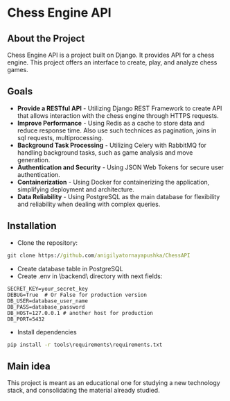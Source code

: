 # Chess Engine API

## About the Project
Chess Engine API is a project built on Django. It provides API for a chess engine. This project offers an interface to create, play, and analyze chess games.

## Goals
- **Provide a RESTful API** - Utilizing Django REST Framework to create API that allows interaction with the chess engine through HTTPS requests.
- **Improve Performance** - Using Redis as a cache to store data and reduce response time. Also use such technices as pagination, joins in sql requests, multiprocessing.
- **Background Task Processing** - Utilizing Celery with RabbitMQ for handling background tasks, such as game analysis and move generation.
- **Authentication and Security** - Using JSON Web Tokens for secure user authentication.
- **Containerization** - Using Docker for containerizing the application, simplifying deployment and architecture.
- **Data Reliability** - Using PostgreSQL as the main database for flexibility and reliability when dealing with complex queries.

## Installation
- Clone the repository:
```cmd
git clone https://github.com/anigilyatornayapushka/ChessAPI
```
- Create database table in PostgreSQL
- Create .env in \backend\ directory with next fields:
```.env
SECRET_KEY=your_secret_key
DEBUG=True  # Or False for production version
DB_USER=database_user_name
DB_PASS=database_password
DB_HOST=127.0.0.1 # another host for production
DB_PORT=5432
```
- Install dependencies
```cmd
pip install -r tools\requirements\requirements.txt
```

## Main idea

This project is meant as an educational one for studying a new technology stack, and consolidating the material already studied.

